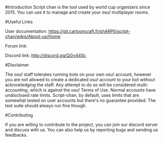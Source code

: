 #Introduction
Script chan is the tool used by world cup organizers since 2015.
You can use it to manage and create your osu! multiplayer rooms.


#Useful Links

User documentation: https://git.cartooncraft.fr/shARPII/script-chan/wikis/About-us/Home

Forum link: 

Discord link: http://discord.gg/QGv44Sc


#Disclaimer

The osu! staff tolerates running bots on your own osu! account, however you are not allowed to create a dedicated osu! account to your bot without acknowledging the staff. Any attempt to do so will be considered multi-accounting, which is against the osu! Terms of Use.
Normal accounts have undisclosed rate limits. Script-chan, by default, uses limits that are somewhat tested on user accounts but there's no guarantee provided. The test suite should always run fine though.


#Contributing

If you are willing to contribute to the project, you can join our discord server and discuss with us.
You can also help us by reporting bugs and sending us feedbacks.